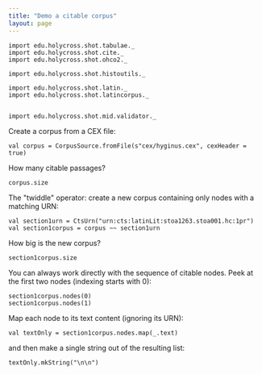 ```yaml
---
title: "Demo a citable corpus"
layout: page
---
```



```tut:invisible
import edu.holycross.shot.tabulae._
import edu.holycross.shot.cite._
import edu.holycross.shot.ohco2._

import edu.holycross.shot.histoutils._

import edu.holycross.shot.latin._
import edu.holycross.shot.latincorpus._


import edu.holycross.shot.mid.validator._
```

Create a corpus from a CEX file:

```tut:silent
val corpus = CorpusSource.fromFile(s"cex/hyginus.cex", cexHeader = true)
```

How many citable passages?

```tut
corpus.size
```

The "twiddle" operator: create a new corpus containing only nodes with a matching URN:

```tut:silent
val section1urn = CtsUrn("urn:cts:latinLit:stoa1263.stoa001.hc:1pr")
val section1corpus = corpus ~~ section1urn
```

How big is the new corpus?

```tut
section1corpus.size
```

You can always work directly with the sequence of citable nodes.  Peek at the first two nodes (indexing starts with 0):

```tut
section1corpus.nodes(0)
section1corpus.nodes(1)
```

Map each node to its text content (ignoring its URN):

```tut:silent
val textOnly = section1corpus.nodes.map(_.text)
```

and then make a single string out of the resulting list:

```tut
textOnly.mkString("\n\n")
```
